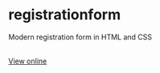 # registrationform
Modern registration form in HTML and CSS

<br>
<a href="https://determined-jackson-0434a4.netlify.app">View online</a>
